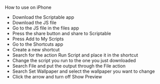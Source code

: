 How to use on iPhone
- Download the Scriptable app
- Download the JS file
- Go to the JS file in the files app
- Press the share button and share to Scriptable
- Press Add to My Scripts
- Go to the Shortcuts app
- Create a new shortcut
- Search for the action Run Script and place it in the shortcut
- Change the script you run to the one you just downloaded
- Search File and put the output through the File action
- Search Set Wallpaper and select the wallpaper you want to change
- Click the arrow and turn off Show Preview
